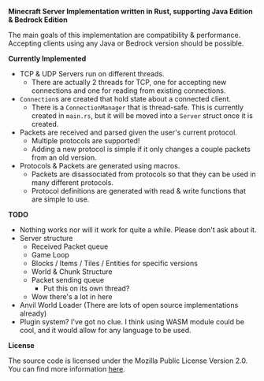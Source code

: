 **Minecraft Server Implementation written in Rust, supporting Java Edition & Bedrock Edition**

The main goals of this implementation are compatibility & performance. Accepting clients using
any Java or Bedrock version should be possible.

**Currently Implemented**

* TCP & UDP Servers run on different threads.
    * There are actually 2 threads for TCP, one for accepting new connections and one for reading from 
      existing connections.
* `Connection`s are created that hold state about a connected client.
    * There is a `ConnectionManager` that is thread-safe. This is currently created in `main.rs`,
      but it will be moved into a `Server` struct once it is created.
* Packets are received and parsed given the user's current protocol.
    * Multiple protocols are supported!
    * Adding a new protocol is simple if it only changes a couple packets from an old version.
* Protocols & Packets are generated using macros.
    * Packets are disassociated from protocols so that they can be used in many different protocols.
    * Protocol definitions are generated with read & write functions that are simple to use.

**TODO**

* Nothing works nor will it work for quite a while. Please don't ask about it.
* Server structure
    * Received Packet queue
    * Game Loop
    * Blocks / Items / Tiles / Entities for specific versions
    * World & Chunk Structure
    * Packet sending queue
        * Put this on its own thread?
    * Wow there's a lot in here
* Anvil World Loader (There are lots of open source implementations already)
* Plugin system? I've got no clue. I think using WASM module could be cool, and it would allow for
any language to be used.

**License**

The source code is licensed under the Mozilla Public License Version 2.0.
You can find more information [here](https://choosealicense.com/licenses/mpl-2.0/).
